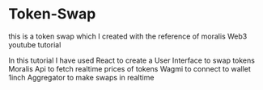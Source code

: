 # Token-Swap
this is a token swap which I created with the reference of moralis Web3 youtube tutorial

In this tutorial I have used
React to create a User Interface to swap tokens
Moralis Api to fetch realtime prices of tokens
Wagmi to connect to wallet
1inch Aggregator to make swaps in realtime
